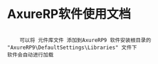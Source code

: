 # AxureRP软件使用文档

```
	
	可以将 元件库文件 添加到AxureRP9 软件安装根目录的 "AxureRP9\DefaultSettings\Libraries" 文件下
软件会自动进行加载
	
```

